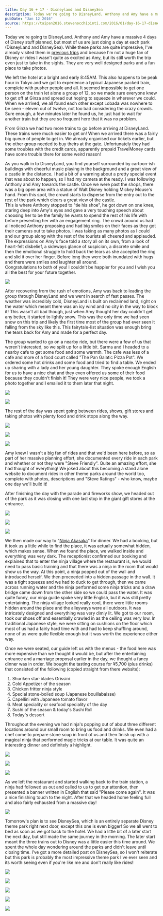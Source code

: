 ```yaml
---
title: Day 16 + 17 - Disneyland and DisneySea
description: Today we're going to DisneyLand. Anthony and Amy have a massive 4 days of Disney stuff planned, but most of us are just doing a day at each ...
pubDate: "Jan 12 2016"
source: https://taipan2016.stevenocchipinti.com/2016/01/day-16-17-disneyland-and-disneysea.html
---
```


Today we're going to DisneyLand. Anthony and Amy have a massive 4 days of Disney stuff planned, but most of us are just doing a day at each park (DisneyLand and DisneySea). While these parks are quite impressive, I've already visited them in [previous trips](http://blog.stevenocchipinti.com/travel) and because I'm not a huge fan of Disney or rides I wasn't quite as excited as Amy, but its still worth the trip even just to take in the sights. They are very well designed parks and a fun place to take photos.

We left the hotel at a bright and early 8:45AM. This also happens to be peak hour in Tokyo and we got to experience a typical Japanese packed train, complete with pusher people and all. It seemed impossible to get one person on the train let alone a group of 12, so we made sure everyone knew to get off at Ginza and spread out hoping to squeeze in wherever we could.  
When we arrived, we all found each other except Lobada was nowhere to be seen - eleven out of twelve, not too bad considering the crazy crowds. Sure enough, a few minutes later he found us, he just had to wait for another train but they are so frequent here that it was no problem.

From Ginza we had two more trains to go before arriving at DisneyLand. These trains were much easier to get on! When we arrived there was a fairly big queue of people to get in. We already organised our tickets earlier, but the other group needed to buy theirs at the gate. Unfortunately they had some troubles with the credit cards, apparently prepaid TravelMoney cards have some trouble there for some weird reason!

As you walk in to DisneyLand, you find yourself surrounded by cartoon-ish buildings with cheerful music playing in the background and a great view of a castle in the distance. I had a bit of a warning about a pretty special event that was about to happen, so I had my camera at the ready. I was following Anthony and Amy towards the castle. Once we were past the shops, there was a big open area with a statue of Walt Disney holding Mickey Mouse's hand. From this spot, the crowd starts to disperse from the entry out to the rest of the park which clears a great view of the castle.  
This is where Anthony stopped to "tie his shoe", he got down on one knee, staring deep into Amy's eyes and gave a very touching speech about choosing her to be the family he wants to spend the rest of his life with before presenting her with an engagement ring. The crowd around us had all noticed Anthony proposing and had big smiles on their faces as they got their cameras out to take photos. I was taking as many photos as I could and our group along with the rest of the tourists all cheered and applauded. The expressions on Amy's face told a story all on its own, from a look of heart-felt disbelief, a sideways glance of suspicion, a discrete smile and then the emotional struggle to hold back the tears as she accepted the ring and slid it over her finger. Before long they were both inundated with hugs and there were smiles and laughter all around.  
Congratulations to both of you! I couldn't be happier for you and I wish you all the best for your future together.

[![](https://2.bp.blogspot.com/-l3JbRPEbgHE/VyX2u6AjPbI/AAAAAAAAFkQ/v-ufXaWcfwILVbdvRa-0UzkAWHL5yh4HACLcB/s320/Proposal.gif)](https://2.bp.blogspot.com/-l3JbRPEbgHE/VyX2u6AjPbI/AAAAAAAAFkQ/v-ufXaWcfwILVbdvRa-0UzkAWHL5yh4HACLcB/s1600/Proposal.gif)

After recovering from the rush of emotions, Amy was back to leading the group through DisneyLand and we went in search of fast passes. The weather was incredibly cold, DisneyLand is built on reclaimed land, right on the water which meant there was an icy wind and no city in the way to block it! This wasn't all bad though, just when Amy thought her day couldn't get any better, it started to lightly snow. This was the only time we had seen snow on this trip and likely the first time most of the group had ever seen it falling from the sky like this. This fairytale-list situation was enough bring the tears back for Amy and made for a perfect day.

The group wanted to go on a nearby ride, but there were a few of us that weren't interested, so we split up for a little bit. Sarma and I headed to a nearby cafe to get some food and some warmth. The cafe was less of a cafe and more of a food court called "The Pan Galatic Pizza Pot". We ordered some hot drinks and some food and tried to find a table. We ended up sharing with a lady and her young daughter. They spoke enough English for us to have a nice chat and they even offered us some of their food because they couldn't finish it! They were very nice people, we took a photo together and I emailed it to them later that night.

[![](https://2.bp.blogspot.com/-zU_06nJbLQA/Vp3vyw1aydI/AAAAAAAAFEw/c2kjS9pEnV4H_Vr5GuF3yndxiOrlFfqXwCKgB/s320/20160112_120036.jpg)](https://2.bp.blogspot.com/-zU_06nJbLQA/Vp3vyw1aydI/AAAAAAAAFEw/c2kjS9pEnV4H_Vr5GuF3yndxiOrlFfqXwCKgB/s1600/20160112_120036.jpg)

[![](https://1.bp.blogspot.com/-0_WYRRYwjZs/Vp3vy-oiGtI/AAAAAAAAFE0/BKW9h3-xmhoagd_obH7uff6TBXnq629sQCKgB/s320/20160112_113939.jpg)](https://1.bp.blogspot.com/-0_WYRRYwjZs/Vp3vy-oiGtI/AAAAAAAAFE0/BKW9h3-xmhoagd_obH7uff6TBXnq629sQCKgB/s1600/20160112_113939.jpg)

[](https://photos.google.com/photo/AF1QipOdhGtFLLiEaPhto2HwpcW60zYvFxs21-P1NW0i)The rest of the day was spent going between rides, shows, gift stores and taking photos with plenty food and drink stops along the way.

[![](https://3.bp.blogspot.com/-y5suIq4rc70/Vp3vy1mi4FI/AAAAAAAAFE0/t9YRzZiyg186voaz0hHaZ9ajAxgR9eqCACKgB/s320/20160112_143424.jpg)](https://3.bp.blogspot.com/-y5suIq4rc70/Vp3vy1mi4FI/AAAAAAAAFE0/t9YRzZiyg186voaz0hHaZ9ajAxgR9eqCACKgB/s1600/20160112_143424.jpg)

[![](https://2.bp.blogspot.com/-VyB-k8CwUb4/Vp3vy9MvLnI/AAAAAAAAFEw/nV8gUzHIKWIpkuMhfXMYP23XHGfFgd45gCKgB/s320/20160112_152647.jpg)](https://2.bp.blogspot.com/-VyB-k8CwUb4/Vp3vy9MvLnI/AAAAAAAAFEw/nV8gUzHIKWIpkuMhfXMYP23XHGfFgd45gCKgB/s1600/20160112_152647.jpg)

[![](https://4.bp.blogspot.com/--CsAsj7ucTw/Vp3vy-7BxVI/AAAAAAAAFE0/d7Rkp5OJUkcxH8MWPMkaz7FNA6yMjH6awCKgB/s320/20160112_161427.jpg)](https://4.bp.blogspot.com/--CsAsj7ucTw/Vp3vy-7BxVI/AAAAAAAAFE0/d7Rkp5OJUkcxH8MWPMkaz7FNA6yMjH6awCKgB/s1600/20160112_161427.jpg)

Amy knew I wasn't a big fan of rides and that we'd been here before, so as part of her massive planning effort, she documented every ride in each park and whether or not they were "Steve Friendly". Quite an amazing effort, she had thought of everything! We joked about this becoming a stand alone website to document rides in other theme parks around the world too, complete with photos, descriptions and "Steve Ratings" - who know, maybe one day we'll build it!

After finishing the day with the parade and fireworks show, we headed out of the park as it was closing with one last stop in the giant gift stores at the entrance.

[![](https://1.bp.blogspot.com/-PgTaNIPDmVA/Vp3vy1uGmMI/AAAAAAAAFE0/Bn6O2M2E964MZmbVVSPDN_K8y09UcIxmwCKgB/s320/20160112_175000.jpg)](https://1.bp.blogspot.com/-PgTaNIPDmVA/Vp3vy1uGmMI/AAAAAAAAFE0/Bn6O2M2E964MZmbVVSPDN_K8y09UcIxmwCKgB/s1600/20160112_175000.jpg)

[![](https://3.bp.blogspot.com/-z6EoBCisGzg/Vp3vy5nALgI/AAAAAAAAFE0/efwppyg7prYziZWBbx6oc1smZ7FrC5cNwCKgB/s320/20160112_175240.jpg)](https://3.bp.blogspot.com/-z6EoBCisGzg/Vp3vy5nALgI/AAAAAAAAFE0/efwppyg7prYziZWBbx6oc1smZ7FrC5cNwCKgB/s1600/20160112_175240.jpg)

[![](https://3.bp.blogspot.com/-Jtdvz5RnTY4/Vp3vy_5qwfI/AAAAAAAAFE0/a79B_sP75-QUFyiZ-127YMwq1i4alMH6wCKgB/s320/20160112_185908.jpg)](https://3.bp.blogspot.com/-Jtdvz5RnTY4/Vp3vy_5qwfI/AAAAAAAAFE0/a79B_sP75-QUFyiZ-127YMwq1i4alMH6wCKgB/s1600/20160112_185908.jpg)

We then made our way to "[Ninja Akasaka](http://www.ninjaakasaka.com/)" for dinner. We had a booking, but it took us a little while to find the place, it was actually somewhat hidden, which makes sense. When we found the place, we walked inside and everything was very dark. The receptionist confirmed our booking and explained that to enter the ninja village where the restaurant is, we would need to pass basic training and that there was a ninja in the room that would show us the way. At this point, a ninja popped out of the wall and introduced herself. We then proceeded into a hidden passage in the wall. It was a tight squeeze and we had to duck to get through, then we came across running water and the ninja performed some ninja tricks and a draw bridge came down from the other side so we could pass the water. It was quite funny, our ninja guide spoke very little English, but it was still pretty entertaining. The ninja village looked really cool, there were little rooms hidden around the place and the alleyways were all outdoors. It was intricately designed and everything was very dimly lit. We got to our room, took our shoes off and essentially crawled in as the ceiling was very low. In traditional Japanese style, we were sitting on cushions on the floor which most of us had a fairly hard time with and had to keep shuffling around, none of us were quite flexible enough but it was worth the experience either way.

Once we were seated, our guide left us with the menus - the food here was more expensive than we thought it would be, but after the entertaining entrance and a marriage proposal earlier in the day, we thought a fancy dinner was in order. We bought the tasting course for ¥5,700 (plus drinks) that consisted of the following (copied straight from there website):

1.  Shuriken star-blades Grissini
2.  Cold Appetizer of the season
3.  Chicken fritter ninja style
4.  Special stone-boiled soup (Japanese bouillabaisse)
5.  Capellini with Japanese tomato flavor
6.  Meat speciality or seafood speciality of the day
7.  Sushi of the season & today's Sushi Roll
8.  Today's dessert

Throughout the evening we had ninja's popping out of about three different locations around our small room to bring us food and drinks. We even had a chef come to prepare stone soup in front of us and then finish up with a magical ninja that performed magic tricks at our table. It was quite an interesting dinner and definitely a highlight.

[![](https://3.bp.blogspot.com/-0O6HgkhgAuc/VyX7SfCDuQI/AAAAAAAAFkg/p-jufzDGPwcFMsgaWOPx-VHi0UMBJHA3QCLcB/s320/DSC_6234.jpg)](https://3.bp.blogspot.com/-0O6HgkhgAuc/VyX7SfCDuQI/AAAAAAAAFkg/p-jufzDGPwcFMsgaWOPx-VHi0UMBJHA3QCLcB/s1600/DSC_6234.jpg)

[![](https://3.bp.blogspot.com/-tZiWKUhE91A/VyX7SR-rzSI/AAAAAAAAFkk/uuYP9eo4TdYgo7XIBDAH-urzj9KilQ69gCLcB/s320/DSC_6238.jpg)](https://3.bp.blogspot.com/-tZiWKUhE91A/VyX7SR-rzSI/AAAAAAAAFkk/uuYP9eo4TdYgo7XIBDAH-urzj9KilQ69gCLcB/s1600/DSC_6238.jpg)

[![](https://1.bp.blogspot.com/-zNeXlnkPjWE/VyX7QoPqqgI/AAAAAAAAFkc/OKJkMIE4HJQVKi7O-hR2aLsj5M9nILebgCLcB/s320/DSC_6252.jpg)](https://1.bp.blogspot.com/-zNeXlnkPjWE/VyX7QoPqqgI/AAAAAAAAFkc/OKJkMIE4HJQVKi7O-hR2aLsj5M9nILebgCLcB/s1600/DSC_6252.jpg)

As we left the restaurant and started walking back to the train station, a ninja had followed us out and called to us to get our attention, then presented a banner written in English that said "Please come again". It was a nice finishing touch to the night. After that we headed home feeling full and also fairly exhausted from a massive day!

[![](https://1.bp.blogspot.com/-SQNccpAk9K4/Vp3vy3KgYGI/AAAAAAAAFE0/zr9rX9jRuCAQE_XjiK7yl75_R4HYf4r0QCKgB/s320/20160112_225406.jpg)](https://1.bp.blogspot.com/-SQNccpAk9K4/Vp3vy3KgYGI/AAAAAAAAFE0/zr9rX9jRuCAQE_XjiK7yl75_R4HYf4r0QCKgB/s1600/20160112_225406.jpg)

Tomorrow's plan is to see DisneySea, which is an entirely separate Disney theme park right next door, except this one is even bigger! So we all went to bed as soon as we got back to the hotel. We had a little bit of a later start the next day, but still made the same journey in the morning. The later start meant the three trains out to Disney was a little easier this time around. We spent the whole day wondering around the parks and didn't leave until closing time. I've got a more detailed post on DisneySea, so I won't reiterate but this park is probably the most impressive theme park I've ever seen and its worth seeing even if you're like me and don't really like rides!

[![](https://3.bp.blogspot.com/-FUkvsFXu7vw/Vp3vy4nEGSI/AAAAAAAAFEw/NrqMGKmbspgZBqpQUBFTA8WYlogaLk8ZQCKgB/s320/20160113_100207.jpg)](https://3.bp.blogspot.com/-FUkvsFXu7vw/Vp3vy4nEGSI/AAAAAAAAFEw/NrqMGKmbspgZBqpQUBFTA8WYlogaLk8ZQCKgB/s1600/20160113_100207.jpg)

[![](https://2.bp.blogspot.com/-018IEtF6a-I/Vp3vy4LLEOI/AAAAAAAAFE0/4rMhfROY-jgV_kzkzS0djzystFbcQfOpgCKgB/s320/20160113_120919.jpg)](https://2.bp.blogspot.com/-018IEtF6a-I/Vp3vy4LLEOI/AAAAAAAAFE0/4rMhfROY-jgV_kzkzS0djzystFbcQfOpgCKgB/s1600/20160113_120919.jpg)

[![](https://1.bp.blogspot.com/-yqeT6qifbSU/Vp3vy2ckYKI/AAAAAAAAFE0/DUHhTOBGpQcaftB4gGUcT7Qdgldzc_PWQCKgB/s320/20160113_135108.jpg)](https://1.bp.blogspot.com/-yqeT6qifbSU/Vp3vy2ckYKI/AAAAAAAAFE0/DUHhTOBGpQcaftB4gGUcT7Qdgldzc_PWQCKgB/s1600/20160113_135108.jpg)

[![](https://4.bp.blogspot.com/-z_FJptRC3S4/Vp3vy46Nf0I/AAAAAAAAFE0/ynLKbvPzp9g8x7kiTg8Ew0uPbgQttboMQCKgB/s320/20160113_151219.jpg)](https://4.bp.blogspot.com/-z_FJptRC3S4/Vp3vy46Nf0I/AAAAAAAAFE0/ynLKbvPzp9g8x7kiTg8Ew0uPbgQttboMQCKgB/s1600/20160113_151219.jpg)

[![](https://3.bp.blogspot.com/-W3W6a63JjNg/Vp3vy3w19kI/AAAAAAAAFE0/D5gfaJwcSUAOZ8iR6pxZQe7VGd2c18DIACKgB/s320/20160113_112328.jpg)](https://3.bp.blogspot.com/-W3W6a63JjNg/Vp3vy3w19kI/AAAAAAAAFE0/D5gfaJwcSUAOZ8iR6pxZQe7VGd2c18DIACKgB/s1600/20160113_112328.jpg)
